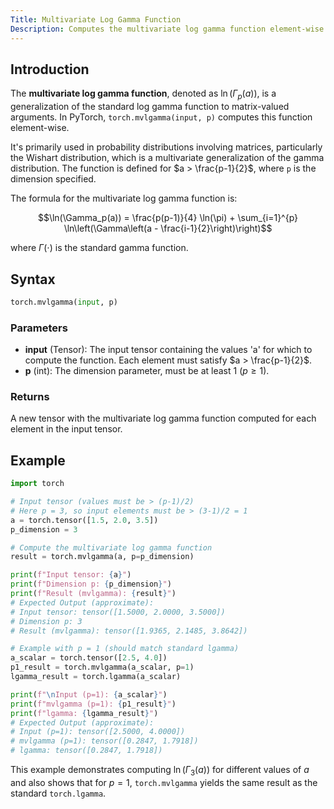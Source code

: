 ```yaml
---
Title: Multivariate Log Gamma Function
Description: Computes the multivariate log gamma function element-wise.
---
```


## Introduction

The **multivariate log gamma function**, denoted as $\ln(\Gamma_p(a))$, is a generalization of the standard log gamma function to matrix-valued arguments. In PyTorch, `torch.mvlgamma(input, p)` computes this function element-wise.

It's primarily used in probability distributions involving matrices, particularly the Wishart distribution, which is a multivariate generalization of the gamma distribution. The function is defined for $a > \frac{p-1}{2}$, where `p` is the dimension specified.

The formula for the multivariate log gamma function is:

$$\ln(\Gamma_p(a)) = \frac{p(p-1)}{4} \ln(\pi) + \sum_{i=1}^{p} \ln\left(\Gamma\left(a - \frac{i-1}{2}\right)\right)$$

where $\Gamma(\cdot)$ is the standard gamma function.

## Syntax

```python
torch.mvlgamma(input, p)
```

### Parameters

- **input** (Tensor): The input tensor containing the values 'a' for which to compute the function. Each element must satisfy $a > \frac{p-1}{2}$.
- **p** (int): The dimension parameter, must be at least 1 ($p \ge 1$).

### Returns

A new tensor with the multivariate log gamma function computed for each element in the input tensor.

## Example

```python
import torch

# Input tensor (values must be > (p-1)/2)
# Here p = 3, so input elements must be > (3-1)/2 = 1
a = torch.tensor([1.5, 2.0, 3.5])
p_dimension = 3

# Compute the multivariate log gamma function
result = torch.mvlgamma(a, p=p_dimension)

print(f"Input tensor: {a}")
print(f"Dimension p: {p_dimension}")
print(f"Result (mvlgamma): {result}")
# Expected Output (approximate):
# Input tensor: tensor([1.5000, 2.0000, 3.5000])
# Dimension p: 3
# Result (mvlgamma): tensor([1.9365, 2.1485, 3.8642])

# Example with p = 1 (should match standard lgamma)
a_scalar = torch.tensor([2.5, 4.0])
p1_result = torch.mvlgamma(a_scalar, p=1)
lgamma_result = torch.lgamma(a_scalar)

print(f"\nInput (p=1): {a_scalar}")
print(f"mvlgamma (p=1): {p1_result}")
print(f"lgamma: {lgamma_result}")
# Expected Output (approximate):
# Input (p=1): tensor([2.5000, 4.0000])
# mvlgamma (p=1): tensor([0.2847, 1.7918])
# lgamma: tensor([0.2847, 1.7918])
```

This example demonstrates computing $\ln(\Gamma_3(a))$ for different values of $a$ and also shows that for $p=1$, `torch.mvlgamma` yields the same result as the standard `torch.lgamma`.